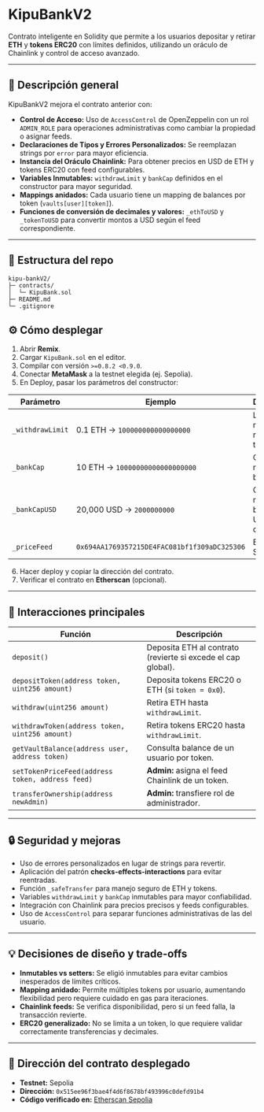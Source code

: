 # KipuBankV2

Contrato inteligente en Solidity que permite a los usuarios depositar y retirar **ETH** y **tokens ERC20** con límites definidos, utilizando un oráculo de Chainlink y control de acceso avanzado.

---

## 📖 Descripción general

KipuBankV2 mejora el contrato anterior con:

- **Control de Acceso:** Uso de `AccessControl` de OpenZeppelin con un rol `ADMIN_ROLE` para operaciones administrativas como cambiar la propiedad o asignar feeds.
- **Declaraciones de Tipos y Errores Personalizados:** Se reemplazan strings por `error` para mayor eficiencia.
- **Instancia del Oráculo Chainlink:** Para obtener precios en USD de ETH y tokens ERC20 con feed configurables.
- **Variables Inmutables:** `withdrawLimit` y `bankCap` definidos en el constructor para mayor seguridad.
- **Mappings anidados:** Cada usuario tiene un mapping de balances por token (`vaults[user][token]`).
- **Funciones de conversión de decimales y valores:** `_ethToUSD` y `_tokenToUSD` para convertir montos a USD según el feed correspondiente.

---

## 📁 Estructura del repo

```
kipu-bankV2/
├─ contracts/
│  └─ KipuBank.sol
├─ README.md
└─ .gitignore
```

## ⚙️ Cómo desplegar

1. Abrir **Remix**.
2. Cargar `KipuBank.sol` en el editor.
3. Compilar con versión `>=0.8.2 <0.9.0`.
4. Conectar **MetaMask** a la testnet elegida (ej. Sepolia).
5. En Deploy, pasar los parámetros del constructor:

| Parámetro        | Ejemplo                        | Descripción                                  |
|-----------------|--------------------------------|----------------------------------------------|
| `_withdrawLimit` | 0.1 ETH → `100000000000000000` | Límite máximo de retiro por transacción     |
| `_bankCap`       | 10 ETH → `10000000000000000000` | Capital máximo del banco                     |
| `_bankCapUSD`    | 20,000 USD → `2000000000`       | Capital máximo del banco en USD (8 decimales) |
| `_priceFeed`     | `0x694AA1769357215DE4FAC081bf1f309aDC325306` | ETH/USD Sepolia feed                        |

6. Hacer deploy y copiar la dirección del contrato.
7. Verificar el contrato en **Etherscan** (opcional).

---

## 📡 Interacciones principales

| Función | Descripción |
|---------|-------------|
| `deposit()` | Deposita ETH al contrato (revierte si excede el cap global). |
| `depositToken(address token, uint256 amount)` | Deposita tokens ERC20 o ETH (si `token = 0x0`). |
| `withdraw(uint256 amount)` | Retira ETH hasta `withdrawLimit`. |
| `withdrawToken(address token, uint256 amount)` | Retira tokens ERC20 hasta `withdrawLimit`. |
| `getVaultBalance(address user, address token)` | Consulta balance de un usuario por token. |
| `setTokenPriceFeed(address token, address feed)` | **Admin:** asigna el feed Chainlink de un token. |
| `transferOwnership(address newAdmin)` | **Admin:** transfiere rol de administrador. |

---

## 🔒 Seguridad y mejoras

- Uso de errores personalizados en lugar de strings para revertir.
- Aplicación del patrón **checks-effects-interactions** para evitar reentradas.
- Función `_safeTransfer` para manejo seguro de ETH y tokens.
- Variables `withdrawLimit` y `bankCap` inmutables para mayor confiabilidad.
- Integración con Chainlink para precios precisos y feeds configurables.
- Uso de `AccessControl` para separar funciones administrativas de las del usuario.

---

## 💡 Decisiones de diseño y trade-offs

- **Inmutables vs setters:** Se eligió inmutables para evitar cambios inesperados de límites críticos.
- **Mapping anidado:** Permite múltiples tokens por usuario, aumentando flexibilidad pero requiere cuidado en gas para iteraciones.
- **Chainlink feeds:** Se verifica disponibilidad, pero si un feed falla, la transacción revierte.
- **ERC20 generalizado:** No se limita a un token, lo que requiere validar correctamente transferencias y decimales.

---

## 📍 Dirección del contrato desplegado

- **Testnet:** Sepolia  
- **Dirección:** `0x515ee96f3bae4f4d6f8678bf493996c0defd91b4`  
- **Código verificado en:** [Etherscan Sepolia](https://sepolia.etherscan.io/address/0x515ee96f3bae4f4d6f8678bf493996c0defd91b4#code)
